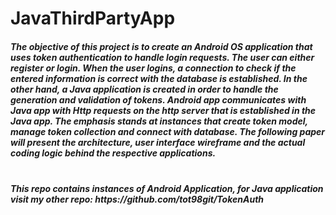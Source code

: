 # JavaThirdPartyApp
<h5>The objective of this project is to create an Android OS application that uses token authentication
to handle login requests. The user can either register or login. When the user logins, a connection
to check if the entered information is correct with the database is established. In the other hand, a Java application is created in order to handle the generation and validation of tokens. Android app communicates with Java app with Http requests on the http server that is established in the Java app. The emphasis stands at instances that create token model, manage token collection and connect with database. The following paper will present the architecture, user interface wireframe
and the actual coding logic behind the respective applications.<h5><br>
This repo contains instances of Android Application, for Java application visit my other repo: https://github.com/tot98git/TokenAuth <br>
